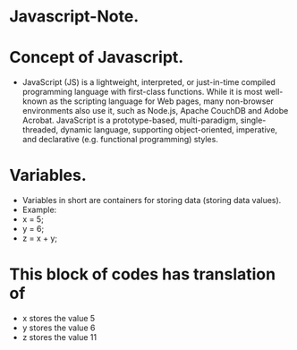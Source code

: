 # Javascript-Note.
# Concept of Javascript.
- JavaScript (JS) is a lightweight, interpreted, or just-in-time compiled programming language with first-class functions. While it is most well-known as the scripting language for Web pages, many non-browser environments also use it, such as Node.js, Apache CouchDB and Adobe Acrobat. JavaScript is a prototype-based, multi-paradigm, single-threaded, dynamic language, supporting object-oriented, imperative, and declarative (e.g. functional programming) styles.
# Variables.
- Variables in short are containers for storing data (storing data values).
- Example:
-  x = 5;
-  y = 6;
-  z = x + y;
# This block of codes has translation of 
- x stores the value 5
- y stores the value 6
- z stores the value 11

